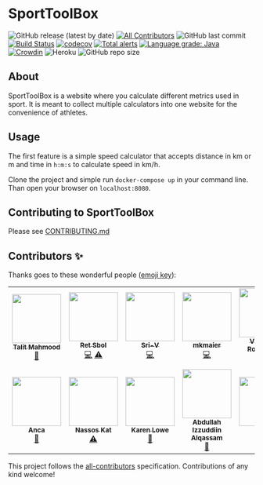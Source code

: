 # SportToolBox
![GitHub release (latest by date)](https://img.shields.io/github/v/release/Segelzwerg/SportToolBox) <!-- ALL-CONTRIBUTORS-BADGE:START - Do not remove or modify this section -->
[![All Contributors](https://img.shields.io/badge/all_contributors-14-orange.svg?style=flat-square)](#contributors-)<!-- ALL-CONTRIBUTORS-BADGE:END --> ![GitHub last commit](https://img.shields.io/github/last-commit/Segelzwerg/SportToolBox) [![Build Status](https://travis-ci.org/Segelzwerg/SportToolBox.svg?branch=master)](https://travis-ci.org/Segelzwerg/SportToolBox) [![codecov](https://codecov.io/gh/Segelzwerg/SportToolBox/branch/master/graph/badge.svg)](https://codecov.io/gh/Segelzwerg/SportToolBox) [![Total alerts](https://img.shields.io/lgtm/alerts/g/Segelzwerg/SportToolBox.svg?logo=lgtm&logoWidth=18)](https://lgtm.com/projects/g/Segelzwerg/SportToolBox/alerts/) [![Language grade: Java](https://img.shields.io/lgtm/grade/java/g/Segelzwerg/SportToolBox.svg?logo=lgtm&logoWidth=18)](https://lgtm.com/projects/g/Segelzwerg/SportToolBox/context:java) [![Crowdin](https://badges.crowdin.net/sporttoolbox/localized.svg)](https://crowdin.com/project/sporttoolbox) ![Heroku](https://heroku-badge.herokuapp.com/?app=sporttoolbox) ![GitHub repo size](https://img.shields.io/github/repo-size/Segelzwerg/SportToolBox)

## About
SportToolBox is a website where you calculate different metrics used in sport. It is meant to collect multiple calculators into one website for the convenience of athletes.

## Usage

The first feature is a simple speed calculator that accepts distance in km or m and time in ```h:m:s``` to calculate speed in km/h.

Clone the project and simple run `docker-compose up` in your command line. Than open your browser on `localhost:8080`.

## Contributing to SportToolBox

Please see [CONTRIBUTING.md](CONTRIBUTING.md)

## Contributors ✨

Thanks goes to these wonderful people ([emoji key](https://allcontributors.org/docs/en/emoji-key)):

<!-- ALL-CONTRIBUTORS-LIST:START - Do not remove or modify this section -->
<!-- prettier-ignore-start -->
<!-- markdownlint-disable -->
<table>
  <tr>
    <td align="center"><a href="http://www.TalitMahmood.TK"><img src="https://avatars3.githubusercontent.com/u/7698562?v=4" width="100px;" alt=""/><br /><sub><b>Talit Mahmood</b></sub></a><br /><a href="https://github.com/Segelzwerg/SportToolBox/commits?author=talitm555" title="Documentation">📖</a></td>
    <td align="center"><a href="https://github.com/retsbol"><img src="https://avatars3.githubusercontent.com/u/56402614?v=4" width="100px;" alt=""/><br /><sub><b>Ret Sbol</b></sub></a><br /><a href="https://github.com/Segelzwerg/SportToolBox/commits?author=retsbol" title="Code">💻</a> <a href="https://github.com/Segelzwerg/SportToolBox/commits?author=retsbol" title="Tests">⚠️</a></td>
    <td align="center"><a href="https://github.com/Sri-V"><img src="https://avatars2.githubusercontent.com/u/37359582?v=4" width="100px;" alt=""/><br /><sub><b>Sri-V</b></sub></a><br /><a href="https://github.com/Segelzwerg/SportToolBox/commits?author=Sri-V" title="Code">💻</a></td>
    <td align="center"><a href="https://github.com/mkmaier"><img src="https://avatars0.githubusercontent.com/u/15357854?v=4" width="100px;" alt=""/><br /><sub><b>mkmaier</b></sub></a><br /><a href="https://github.com/Segelzwerg/SportToolBox/commits?author=mkmaier" title="Code">💻</a></td>
    <td align="center"><a href="http://blog.bit-man.guru/"><img src="https://avatars2.githubusercontent.com/u/70292?v=4" width="100px;" alt=""/><br /><sub><b>Víctor A. Rodríguez</b></sub></a><br /><a href="#infra-bit-man" title="Infrastructure (Hosting, Build-Tools, etc)">🚇</a></td>
    <td align="center"><a href="https://github.com/qzxclkj"><img src="https://avatars1.githubusercontent.com/u/7895041?v=4" width="100px;" alt=""/><br /><sub><b>Trevor Lai</b></sub></a><br /><a href="https://github.com/Segelzwerg/SportToolBox/commits?author=qzxclkj" title="Documentation">📖</a> <a href="https://github.com/Segelzwerg/SportToolBox/commits?author=qzxclkj" title="Tests">⚠️</a> <a href="#infra-qzxclkj" title="Infrastructure (Hosting, Build-Tools, etc)">🚇</a></td>
    <td align="center"><a href="https://github.com/maximusKon"><img src="https://avatars1.githubusercontent.com/u/28565433?v=4" width="100px;" alt=""/><br /><sub><b>Konstantin</b></sub></a><br /><a href="https://github.com/Segelzwerg/SportToolBox/commits?author=maximusKon" title="Documentation">📖</a></td>
  </tr>
  <tr>
    <td align="center"><a href="https://github.com/Anca07"><img src="https://avatars0.githubusercontent.com/u/18334788?v=4" width="100px;" alt=""/><br /><sub><b>Anca</b></sub></a><br /><a href="#design-Anca07" title="Design">🎨</a></td>
    <td align="center"><a href="https://github.com/katsadim"><img src="https://avatars3.githubusercontent.com/u/16381881?v=4" width="100px;" alt=""/><br /><sub><b>Nassos Kat</b></sub></a><br /><a href="https://github.com/Segelzwerg/SportToolBox/commits?author=katsadim" title="Tests">⚠️</a></td>
    <td align="center"><a href="https://github.com/karenjoycelowe"><img src="https://avatars2.githubusercontent.com/u/1900340?v=4" width="100px;" alt=""/><br /><sub><b>Karen Lowe</b></sub></a><br /><a href="https://github.com/Segelzwerg/SportToolBox/commits?author=karenjoycelowe" title="Documentation">📖</a></td>
    <td align="center"><a href="https://github.com/abdullahizzuddiin"><img src="https://avatars2.githubusercontent.com/u/6801853?v=4" width="100px;" alt=""/><br /><sub><b>Abdullah Izzuddiin Alqassam</b></sub></a><br /><a href="https://github.com/Segelzwerg/SportToolBox/commits?author=abdullahizzuddiin" title="Documentation">📖</a></td>
    <td align="center"><a href="https://github.com/rods-honorio"><img src="https://avatars1.githubusercontent.com/u/7158377?v=4" width="100px;" alt=""/><br /><sub><b>Rods</b></sub></a><br /><a href="https://github.com/Segelzwerg/SportToolBox/commits?author=rods-honorio" title="Tests">⚠️</a></td>
    <td align="center"><a href="https://github.com/GledsonAfonso"><img src="https://avatars1.githubusercontent.com/u/17538186?v=4" width="100px;" alt=""/><br /><sub><b>Gledson Afonso</b></sub></a><br /><a href="https://github.com/Segelzwerg/SportToolBox/commits?author=GledsonAfonso" title="Code">💻</a></td>
    <td align="center"><a href="https://github.com/zoluu"><img src="https://avatars1.githubusercontent.com/u/53238391?v=4" width="100px;" alt=""/><br /><sub><b>zoluu</b></sub></a><br /><a href="https://github.com/Segelzwerg/SportToolBox/commits?author=zoluu" title="Documentation">📖</a></td>
  </tr>
</table>

<!-- markdownlint-enable -->
<!-- prettier-ignore-end -->
<!-- ALL-CONTRIBUTORS-LIST:END -->

This project follows the [all-contributors](https://github.com/all-contributors/all-contributors) specification. Contributions of any kind welcome!
